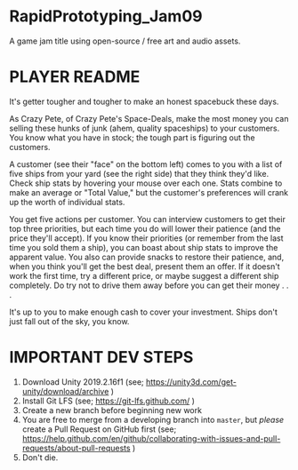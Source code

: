 # RapidPrototyping_Jam09
A game jam title using open-source / free art and audio assets.

# PLAYER README

It's getter tougher and tougher to make an honest spacebuck these days.

As Crazy Pete, of Crazy Pete's Space-Deals, make the most money you can selling these hunks of junk (ahem, quality spaceships) to your customers.  You know what you have in stock; the tough part is figuring out the customers.

A customer (see their "face" on the bottom left) comes to you with a list of five ships from your yard (see the right side) that they think they'd like.  Check ship stats by hovering your mouse over each one.  Stats combine to make an average or "Total Value," but the customer's preferences will crank up the worth of individual stats.

You get five actions per customer.  You can interview customers to get their top three priorities, but each time you do will lower their patience (and the price they'll accept).  If you know their priorities (or remember from the last time you sold them a ship), you can boast about ship stats to improve the apparent value.  You also can provide snacks to restore their patience, and, when you think you'll get the best deal, present them an offer.  If it doesn't work the first time, try a different price, or maybe suggest a different ship completely.  Do try not to drive them away before you can get their money . . .

It's up to you to make enough cash to cover your investment.  Ships don't just fall out of the sky, you know.

# IMPORTANT DEV STEPS

1. Download Unity 2019.2.16f1 (see; https://unity3d.com/get-unity/download/archive )
2. Install Git LFS (see; https://git-lfs.github.com/ )
3. Create a new branch before beginning new work
4. You are free to merge from a developing branch into `master`, but _please_ create a Pull Request on GitHub first (see; https://help.github.com/en/github/collaborating-with-issues-and-pull-requests/about-pull-requests )
5. Don't die.
